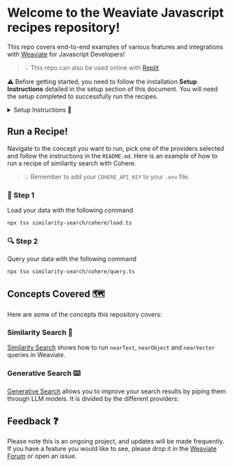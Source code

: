 # Welcome to the Weaviate Javascript recipes repository!
This repo covers end-to-end examples of various features and integrations with [Weaviate](www.weaviate.io) for Javascript Developers! 

> 💡 This repo can also be used online with [Replit](https://replit.com/@malgamves/recipes-ts)
> 
⚠️ Before getting started, you need to follow the installation **Setup Instructions** detailed in the setup section of this document. You will need the setup completed to successfully run the recipes.

<details>
  <summary>Setup Instructions 🚀 </summary>
## Setup Instructions 🚀 

### 1. Install npm packages
Clone this repository, and install dependencies

```
npm install
```
### 2. Choose where to run Weaviate

#### 2.1 Run in Weaviate Cloud Service

Head to [WCS](https://console.weaviate.cloud/), where you can easily create a free sandbox cluster. 
Take note of your `cluster URL` and `apiKey` and add them to your `.env` file as `WEAVIATE_URL` and `WEAVIATE_ADMIN_KEY` respectively. 

#### 2.2 Run locally using Docker
Considering you already have docker installed, you can run:
```
docker compose up -d
```
> ⚠️ If you use Docker, please update all the `connectToWeeaviateCloud()` methods to `connectToLocal()`. 

**IMPORTANT:** Make sure to define your environment variables before running Docker

### 3. Define environment variables
The `.env.example` file contains all the environment variables you would need to run the recipes.
Go to each provider website to create and copy your environment variables, e.g. access your [Cohere](https://dashboard.cohere.com/api-keys)
variables here. 
```
cp .env_example .env
```

Now you're ready to run a recipe! 
</details>

## Run a Recipe!

Navigate to the concept you want to run, pick one of the providers selected and follow the instructions in the `README.md`. 
Here is an example of how to run a recipe of similarity search with Cohere. 

> 💡 Remember to add your `COHERE_API_KEY` to your `.env` file. 

### 🌱 Step 1
Load your data with the following command


```bash
npx tsx similarity-search/cohere/load.ts
```

### 🔍 Step 2
Query your data with the following command

```bash
npx tsx similarity-search/cohere/query.ts
```


## Concepts Covered 🗺️

Here are some of the concepts this repository covers:

### Similarity Search 🔎
[Similarity Search](/similarity-search) shows how to run `nearText`, `nearObject` and `nearVector` queries in Weaviate. 


### Generative Search ⌨️
[Generative Search](/generative-search) allows you to improve your search results by piping them through LLM models. It is divided by the different providers:


## Feedback ❓
Please note this is an ongoing project, and updates will be made frequently. If you have a feature you would like to see, please drop it in the [Weaviate Forum](https://forum.weaviate.io/c/general/4) or open an issue.

